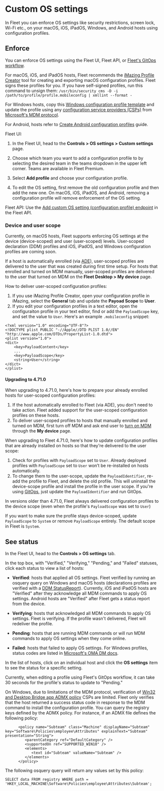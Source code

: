 # Custom OS settings

In Fleet you can enforce OS settings like security restrictions, screen lock, Wi-Fi etc., on your macOS, iOS, iPadOS, Windows, and Android hosts using configuration profiles.

## Enforce

You can enforce OS settings using the Fleet UI, Fleet API, or [Fleet's GitOps workflow](https://github.com/fleetdm/fleet-gitops).

For macOS, iOS, and iPadOS hosts, Fleet recommends the [iMazing Profile Creator](https://imazing.com/profile-editor) tool for creating and exporting macOS configuration profiles. Fleet signs these profiles for you. If you have self-signed profiles, run this command to unsign them: `/usr/bin/security cms -D -i  /path/to/profile/profile.mobileconfig | xmllint --format -`

For Windows hosts, copy this [Windows configuration profile template](https://fleetdm.com/example-windows-profile) and update the profile using any [configuration service providers (CSPs)](https://fleetdm.com/guides/creating-windows-csps) from [Microsoft's MDM protocol](https://learn.microsoft.com/en-us/windows/client-management/mdm/).

For Android, hosts refer to [Create Android configuration profiles](#TODO) guide.

Fleet UI:

1. In the Fleet UI, head to the **Controls > OS settings > Custom settings** page.

2. Choose which team you want to add a configuration profile to by selecting the desired team in the teams dropdown in the upper left corner. Teams are available in Fleet Premium.

3. Select **Add profile** and choose your configuration profile.

4. To edit the OS setting, first remove the old configuration profile and then add the new one. On macOS, iOS, iPadOS, and Android, removing a configuration profile will remove enforcement of the OS setting.

Fleet API: Use the [Add custom OS setting (configuration profile) endpoint](https://fleetdm.com/docs/rest-api/rest-api#add-custom-os-setting-configuration-profile) in the Fleet API.

### Device and user scope

Currently, on macOS hosts, Fleet supports enforcing OS settings at the device (device-scoped) and user (user-scoped) levels. User-scoped declaration (DDM) profiles and iOS, iPadOS, and Windows configuration profiles are coming soon.

If a host is automatically enrolled (via [ADE](https://support.apple.com/en-us/102300)), user-scoped profiles are delivered to the user that was created during first time setup. For hosts that enrolled and turned on MDM manually, user-scoped profiles are delivered to the user that turned on MDM on the **Fleet Desktop > My device** page.

How to deliver user-scoped configuration profiles:
1. If you use iMazing Profile Creator, open your configuration profile in iMazing, select the **General** tab and update the **Payoad Scope** to **User**.
2. If you edit your configuration profiles in a text editor, open the configuraiton profile in your text editor, find or add the `PayloadScope` key, and set the value to `User`. Here's an example `.mobileconfig` snippet:

```
<?xml version="1.0" encoding="UTF-8"?>
<!DOCTYPE plist PUBLIC "-//Apple//DTD PLIST 1.0//EN" "http://www.apple.com/DTDs/PropertyList-1.0.dtd">
<plist version="1.0">
<dict>
	<key>PayloadContent</key>
	...
	<key>PayloadScope</key>
	<string>User</string>
</dict>
</plist>
```

#### Upgrading to 4.71.0

When upgrading to 4.71.0, here's how to prepare your already enrolled hosts for user-scoped configuration profiles:
1. If the host automatically enrolled to Fleet (via ADE), you don't need to take action. Fleet added support for the user-scoped configuration profiles on these hosts.
2. To deliver user-scoped profiles to hosts that manually enrolled and turned on MDM, first turn off MDM and ask end user to [turn on MDM](https://fleetdm.com/guides/mdm-migration#migrate-hosts:~:text=If%20the%20host%20is%20not%20assigned%20to%20Fleet%20in%20ABM%20(manual%20enrollment)%2C%20the%20end%20user%20will%20be%20given%20the%20option%20to%20download%20the%20MDM%20enrollment%20profile%20on%20their%20My%20device%20page.) through the **My device** page.

When upgrading to Fleet 4.71.0, here's how to update configuration profiles that are already installed on hosts so that they're delivered to the user scope:

1. Check for profiles with `PayloadScope` set to `User`. Already deployed profiles with `PayloadScope` set to `User` won’t be re-installed on hosts automatically.
2. To change them to the user-scope, update the `PayloadIdentifier`, re-add the profile to Fleet, and delete the old profile. This will uninstall the device-scope profile and install the profile in the user scope. If you're using [GitOps](https://fleetdm.com/docs/configuration/yaml-files), just update the `PayloadIdentifier` and run GitOps.

In versions older than 4.71.0, Fleet always delivered configuration profiles to the device scope (even when the profile's `PayloadScope` was set to `User`)

If you want to make sure the profile stays device-scoped, update `PayloadScope` to `System` or remove `PayloadScope` entirely. The default scope in Fleet is `System`. 

## See status

In the Fleet UI, head to the **Controls > OS settings** tab.

In the top box, with "Verified," "Verifying," "Pending," and "Failed" statuses, click each status to view a list of hosts:

* **Verified**: hosts that applied all OS settings. Fleet verified by running an osquery query on Windows and macOS hosts (declarations profiles are verified with a [DDM StatusReport](https://developer.apple.com/documentation/devicemanagement/statusreport)). Currently, iOS and iPadOS hosts are "Verified" after they acknowledge all MDM commands to apply OS settings. Android hosts are "Verified" after Fleet gets a status report from the device.

* **Verifying**: hosts that acknowledged all MDM commands to apply OS settings. Fleet is verifying. If the profile wasn't delivered, Fleet will redeliver the profile.

* **Pending**: hosts that are running MDM commands or will run MDM commands to apply OS settings when they come online.

* **Failed**: hosts that failed to apply OS settings. For Windows profiles, status codes are listed in [Microsoft's OMA DM docs](https://learn.microsoft.com/en-us/windows/client-management/oma-dm-protocol-support#syncml-response-status-codes).

In the list of hosts, click on an individual host and click the **OS settings** item to see the status for a specific setting.

Currently, when editing a profile using Fleet's GitOps workflow, it can take 30 seconds for the
profile's status to update to "Pending."

On Windows, due to limitations of the MDM protocol, verification of [Win32 and Desktop Bridge app ADMX
policy](https://learn.microsoft.com/en-us/windows/client-management/win32-and-centennial-app-policy-configuration)
CSPs are limited. Fleet only verifies that the host returned a success status code in response to the MDM
command to install the configuration profile. You can query the registry keys defined by the ADMX
policy. For instance, if an ADMX file defines the following policy:
```
      <policy name="Subteam" class="Machine" displayName="Subteam" key="Software\Policies\employee\Attributes" explainText="Subteam" presentation="String">
         <parentCategory ref="DefaultCategory" />
         <supportedOn ref="SUPPORTED_WIN10" />
         <elements>
            <text id="Subteam" valueName="Subteam" />
         </elements>
      </policy>
```

The following osquery query will return any values set by this policy:
```
SELECT data FROM registry WHERE path = 'HKEY_LOCAL_MACHINE\Software\Policies\employee\Attributes\Subteam';
```

<meta name="category" value="guides">
<meta name="authorGitHubUsername" value="noahtalerman">
<meta name="authorFullName" value="Noah Talerman">
<meta name="publishedOn" value="2024-07-27">
<meta name="articleTitle" value="Custom OS settings">
<meta name="description" value="Learn how to enforce custom settings on macOS and Window hosts using Fleet's configuration profiles.">
